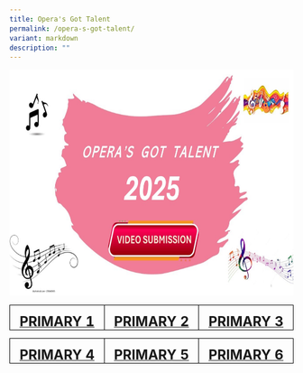 ```yaml
---
title: Opera's Got Talent
permalink: /opera-s-got-talent/
variant: markdown
description: ""
---
```

<img style="width:600px;height:400px;" alt="HTML tutorial" src="/images/2025/ogt2025.jpg"><br>



<table style="border-collapse:collapse;border:none;mso-border-alt:solid windowtext .5pt;
 mso-yfti-tbllook:1184;mso-padding-alt:0cm 5.4pt 0cm 5.4pt" cellpadding="0" cellspacing="0" border="1" class="MsoTableGrid"><tbody><tr style="mso-yfti-irow:0;mso-yfti-firstrow:yes;mso-yfti-lastrow:yes;
  height:27.85pt"><td style="width:155.8pt;border:solid windowtext 1.0pt;
  mso-border-alt:solid windowtext .5pt;padding:0cm 5.4pt 0cm 5.4pt;height:27.85pt" valign="top" width="208"><p style="margin-bottom:0cm;text-align:center;
  line-height:normal" align="center" class="MsoNormal"><b><a href="https://drive.google.com/drive/folders/1EqgyD-mvPUn-mfuySvZ_b7uJOYlUFrEq?usp=sharing"><span style="font-size:18.0pt">PRIMARY 1</span></a></b></p></td><td style="width:155.85pt;border:solid windowtext 1.0pt;
  border-left:none;mso-border-left-alt:solid windowtext .5pt;mso-border-alt:
  solid windowtext .5pt;padding:0cm 5.4pt 0cm 5.4pt;height:27.85pt" valign="top" width="208"><p style="margin-bottom:0cm;text-align:center;
  line-height:normal" align="center" class="MsoNormal"><b><a href="https://drive.google.com/drive/folders/13mylHkc2TzKdkMnPDY2Vn9NLy9A6g8pr?usp=sharing"><span style="font-size:18.0pt">PRIMARY 2</span></a></b></p></td><td style="width:155.85pt;border:solid windowtext 1.0pt;
  border-left:none;mso-border-left-alt:solid windowtext .5pt;mso-border-alt:
  solid windowtext .5pt;padding:0cm 5.4pt 0cm 5.4pt;height:27.85pt" valign="top" width="208"><p style="margin-bottom:0cm;text-align:center;
  line-height:normal" align="center" class="MsoNormal"><b><a href="https://drive.google.com/drive/folders/1uz9Iqak_RRUPMTzeAykbKv2awY2FIQ4l?usp=sharing"><span style="font-size:18.0pt">PRIMARY 3</span></a></b></p></td></tr></tbody></table>
	
	
<table style="border-collapse:collapse;border:none;mso-border-alt:solid windowtext .5pt;
 mso-yfti-tbllook:1184;mso-padding-alt:0cm 5.4pt 0cm 5.4pt" cellpadding="0" cellspacing="0" border="1" class="MsoTableGrid"><tbody><tr style="mso-yfti-irow:0;mso-yfti-firstrow:yes;mso-yfti-lastrow:yes;
  height:27.85pt"><td style="width:155.8pt;border:solid windowtext 1.0pt;
  mso-border-alt:solid windowtext .5pt;padding:0cm 5.4pt 0cm 5.4pt;height:27.85pt" valign="top" width="208"><p style="margin-bottom:0cm;text-align:center;
  line-height:normal" align="center" class="MsoNormal"><b><a href="https://drive.google.com/drive/folders/1yk49d0UexezfZ26JZDZ-0LM9XMIbdRcm?usp=drive_link"><span style="font-size:18.0pt">PRIMARY 4</span></a></b></p></td><td style="width:155.85pt;border:solid windowtext 1.0pt;
  border-left:none;mso-border-left-alt:solid windowtext .5pt;mso-border-alt:
  solid windowtext .5pt;padding:0cm 5.4pt 0cm 5.4pt;height:27.85pt" valign="top" width="208"><p style="margin-bottom:0cm;text-align:center;
  line-height:normal" align="center" class="MsoNormal"><b><a href="https://drive.google.com/drive/folders/1i53tX8gX-K4dMn440I5VN-uTPfRPlW_F?usp=drive_link"><span style="font-size:18.0pt">PRIMARY 5</span></a></b></p></td><td style="width:155.85pt;border:solid windowtext 1.0pt;
  border-left:none;mso-border-left-alt:solid windowtext .5pt;mso-border-alt:
  solid windowtext .5pt;padding:0cm 5.4pt 0cm 5.4pt;height:27.85pt" valign="top" width="208"><p style="margin-bottom:0cm;text-align:center;
  line-height:normal" align="center" class="MsoNormal"><b><a href="https://drive.google.com/drive/folders/1O9xCzntFPD-xgvMsIRvsCLFwutlZwxrk?usp=drive_link"><span style="font-size:18.0pt">PRIMARY 6</span></a></b></p></td></tr></tbody></table>